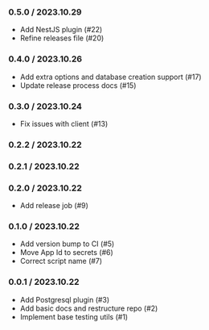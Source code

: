 ### 0.5.0 / 2023.10.29

- Add NestJS plugin (#22)
- Refine releases file (#20)

### 0.4.0 / 2023.10.26

- Add extra options and database creation support (#17)
- Update release process docs (#15)

### 0.3.0 / 2023.10.24

- Fix issues with client (#13)

### 0.2.2 / 2023.10.22

### 0.2.1 / 2023.10.22

### 0.2.0 / 2023.10.22

- Add release job (#9)

### 0.1.0 / 2023.10.22

- Add version bump to CI (#5)
- Move App Id to secrets (#6)
- Correct script name (#7)

### 0.0.1 / 2023.10.22

- Add Postgresql plugin (#3)
- Add basic docs and restructure repo (#2)
- Implement base testing utils (#1)
